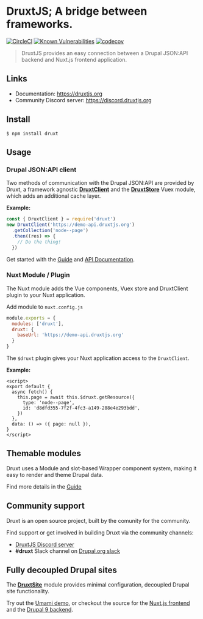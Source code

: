 # DruxtJS; A bridge between frameworks.

[![CircleCI](https://circleci.com/gh/druxt/druxt.js.svg?style=svg)](https://circleci.com/gh/druxt/druxt.js)
[![Known Vulnerabilities](https://snyk.io/test/github/druxt/druxt.js/badge.svg?targetFile=package.json)](https://snyk.io/test/github/druxt/druxt.js?targetFile=package.json)
[![codecov](https://codecov.io/gh/druxt/druxt.js/branch/develop/graph/badge.svg)](https://codecov.io/gh/druxt/druxt.js)


> DruxtJS provides an easy connection between a Drupal JSON:API backend and Nuxt.js frontend application.


## Links

- Documentation: https://druxtjs.org
- Community Discord server: https://discord.druxtjs.org


## Install

`$ npm install druxt`

## Usage

### Drupal JSON:API client

Two methods of communication with the Drupal JSON:API are provided by Druxt, a framework agnostic [**DruxtClient**](https://druxtjs.org/api/client) and the [**DruxtStore**](https://druxtjs.org/api/stores/druxt) Vuex module, which adds an additional cache layer.

**Example:**
```js
const { DruxtClient } = require('druxt')
new DruxtClient('https://demo-api.druxtjs.org')
  .getCollection('node--page')
  .then((res) => {
    // Do the thing!
  })
```

Get started with the [Guide](https://druxtjs.org/guide/) and [API Documentation](https://druxtjs.org/api/client).

### Nuxt Module / Plugin

The Nuxt module adds the Vue components, Vuex store and DruxtClient plugin to your Nuxt application.

Add module to `nuxt.config.js`

```js
module.exports = {
  modules: ['druxt'],
  druxt: {
    baseUrl: 'https://demo-api.druxtjs.org'
  }
}
```

The `$druxt` plugin gives your Nuxt application access to the `DruxtClient`.

**Example:**

```vue
<script>
export default {
  async fetch() {
    this.page = await this.$druxt.getResource({
      type: 'node--page',
      id: 'd8dfd355-7f2f-4fc3-a149-288e4e293bdd',
    })
  },
  data: () => ({ page: null }),
}
</script>
```

## Themable modules

Druxt uses a Module and slot-based Wrapper component system, making it easy to render and theme Drupal data.

Find more details in the [Guide](https://druxtjs.org/guide/)


## Community support

Druxt is an open source project, built by the comunity for the community.

Find support or get involved in building Druxt via the community channels:
- [DruxtJS Discord server](https://discord.druxtjs.org)
- **#druxt** Slack channel on [Drupal.org slack](https://drupal.org/slack)


## Fully decoupled Drupal sites

The [**DruxtSite**](https://site.druxtjs.org) module provides minimal configuration, decoupled Drupal site functionality.

Try out the [Umami demo](https://demo.druxtjs.org), or checkout the source for the [Nuxt.js frontend](https://github.com/druxt/demo.druxtjs.org) and the [Drupal 9 backend](https://github.com/druxt/demo-api.druxtjs.org).
